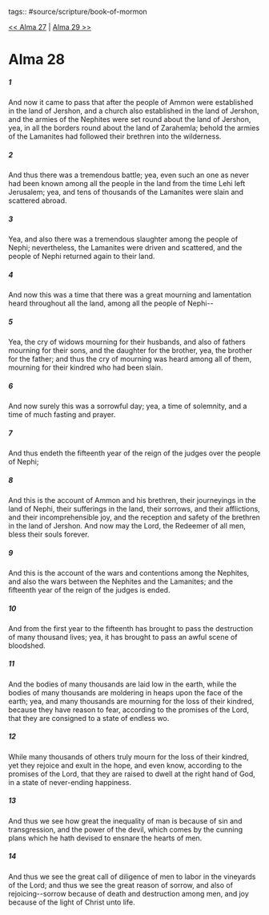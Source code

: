 tags:: #source/scripture/book-of-mormon

[<< Alma 27](/book-of-mormon/09_Alma/Alma_27.md) | [Alma 29 >>](/book-of-mormon/09_Alma/Alma_29.md)

# Alma 28

##### 1

And now it came to pass that after the people of Ammon were established in the land of Jershon, and a church also established in the land of Jershon, and the armies of the Nephites were set round about the land of Jershon, yea, in all the borders round about the land of Zarahemla; behold the armies of the Lamanites had followed their brethren into the wilderness.

##### 2

And thus there was a tremendous battle; yea, even such an one as never had been known among all the people in the land from the time Lehi left Jerusalem; yea, and tens of thousands of the Lamanites were slain and scattered abroad.

##### 3

Yea, and also there was a tremendous slaughter among the people of Nephi; nevertheless, the Lamanites were driven and scattered, and the people of Nephi returned again to their land.

##### 4

And now this was a time that there was a great mourning and lamentation heard throughout all the land, among all the people of Nephi--

##### 5

Yea, the cry of widows mourning for their husbands, and also of fathers mourning for their sons, and the daughter for the brother, yea, the brother for the father; and thus the cry of mourning was heard among all of them, mourning for their kindred who had been slain.

##### 6

And now surely this was a sorrowful day; yea, a time of solemnity, and a time of much fasting and prayer.

##### 7

And thus endeth the fifteenth year of the reign of the judges over the people of Nephi;

##### 8

And this is the account of Ammon and his brethren, their journeyings in the land of Nephi, their sufferings in the land, their sorrows, and their afflictions, and their incomprehensible joy, and the reception and safety of the brethren in the land of Jershon. And now may the Lord, the Redeemer of all men, bless their souls forever.

##### 9

And this is the account of the wars and contentions among the Nephites, and also the wars between the Nephites and the Lamanites; and the fifteenth year of the reign of the judges is ended.

##### 10

And from the first year to the fifteenth has brought to pass the destruction of many thousand lives; yea, it has brought to pass an awful scene of bloodshed.

##### 11

And the bodies of many thousands are laid low in the earth, while the bodies of many thousands are moldering in heaps upon the face of the earth; yea, and many thousands are mourning for the loss of their kindred, because they have reason to fear, according to the promises of the Lord, that they are consigned to a state of endless wo.

##### 12

While many thousands of others truly mourn for the loss of their kindred, yet they rejoice and exult in the hope, and even know, according to the promises of the Lord, that they are raised to dwell at the right hand of God, in a state of never-ending happiness.

##### 13

And thus we see how great the inequality of man is because of sin and transgression, and the power of the devil, which comes by the cunning plans which he hath devised to ensnare the hearts of men.

##### 14

And thus we see the great call of diligence of men to labor in the vineyards of the Lord; and thus we see the great reason of sorrow, and also of rejoicing--sorrow because of death and destruction among men, and joy because of the light of Christ unto life.
